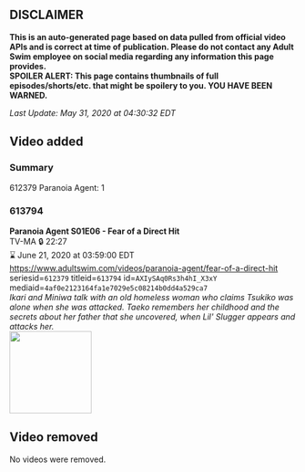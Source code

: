 ## DISCLAIMER
**This is an auto-generated page based on data pulled from official video APIs and is correct at time of publication. Please do not contact any Adult Swim employee on social media regarding any information this page provides.**  
**SPOILER ALERT: This page contains thumbnails of full episodes/shorts/etc. that might be spoilery to you. YOU HAVE BEEN WARNED.**  

_Last Update: May 31, 2020 at 04:30:32 EDT_
## Video added
### Summary
612379 Paranoia Agent: 1  
### 613794
**Paranoia Agent S01E06 - Fear of a Direct Hit**  
TV-MA 🔒 22:27  
⌛ June 21, 2020 at 03:59:00 EDT  
https://www.adultswim.com/videos/paranoia-agent/fear-of-a-direct-hit  
seriesid=`612379` titleid=`613794` id=`AXIySAq0Rs3h4hI_X3xY` mediaid=`4af0e2123164fa1e7029e5c08214b0dd4a529ca7`  
_Ikari and Miniwa talk with an old homeless woman who claims Tsukiko was alone when she was attacked. Taeko remembers her childhood and the secrets about her father that she uncovered, when Lil' Slugger appears and attacks her._  
<a href="https://media.cdn.adultswim.com/uploads/20200520/thumbnails/2_20520931135-ParanoiaAgent_006.jpg"><img src="https://media.cdn.adultswim.com/uploads/20200520/thumbnails/2_20520931135-ParanoiaAgent_006.jpg" height="144px" /></a>
## Video removed
No videos were removed.  
